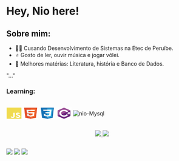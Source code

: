 # Hey, Nio here!

## Sobre mim:
<ul>
<li>👩‍💻 Cusando Desenvolvimento de Sistemas na Etec de Peruíbe.</li>
<li>⭐ Gosto de ler, ouvir música e jogar vôlei.</li>
<li>📢 Melhores matérias: Literatura, história e Banco de Dados.</li>
</ul>

"..."

### Learning:
<div style="display: inline_block"><br>
  <img align="center" alt="nio-Js" height="30" width="40" src="https://raw.githubusercontent.com/devicons/devicon/master/icons/javascript/javascript-plain.svg">
  <img align="center" alt="nio-HTML" height="30" width="40" src="https://raw.githubusercontent.com/devicons/devicon/master/icons/html5/html5-original.svg">
  <img align="center" alt="nio-CSS" height="30" width="40" src="https://raw.githubusercontent.com/devicons/devicon/master/icons/css3/css3-original.svg">
  <img align="center" alt="nio-Csharp" height="30" width="40" src="https://raw.githubusercontent.com/devicons/devicon/master/icons/csharp/csharp-original.svg">
  <img align="center" alt="nio-Mysql" height="30" width="40" src="https://cdn.jsdelivr.net/gh/devicons/devicon/icons/php/php-original.svg" />
</div>

##

<div align="center">
  <a href="https://github.com/GiovannaNO">
  <img height="180em" src="https://github-readme-stats.vercel.app/api?username=GiovannaNO&show_icons=true&theme=dracula&include_all_commits=true&count_private=true"/>
  <img height="180em" src="https://github-readme-stats.vercel.app/api/top-langs/?username=GiovannaNO&layout=compact&langs_count=7&theme=dracula"/>
</div>
  
  ##
  
<div> 
  <a href="https://instagram.com/giovanna10nunes" target="_blank"><img src="https://img.shields.io/badge/-Instagram-%23E4405F?style=for-the-badge&logo=instagram&logoColor=white" target="_blank"></a>
 	<a href="https://www.twitch.tv/chill_jupiter" target="_blank"><img src="https://img.shields.io/badge/Twitch-9146FF?style=for-the-badge&logo=twitch&logoColor=white" target="_blank"></a>
  <a href = "mailto:contatogiovanna10nunes@gmail.com"><img src="https://img.shields.io/badge/-Gmail-%23333?style=for-the-badge&logo=gmail&logoColor=white" target="_blank"></a>
 
</div>
